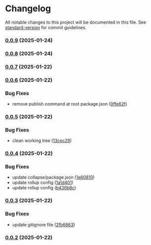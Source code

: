 # Changelog

All notable changes to this project will be documented in this file. See [standard-version](https://github.com/conventional-changelog/standard-version) for commit guidelines.

### [0.0.9](https://github.com/ZeynalliZeynal/everest-ui/compare/v1.2.3...v0.0.9) (2025-01-24)

### [0.0.8](https://github.com/ZeynalliZeynal/everest-ui/compare/v1.2.1...v0.0.8) (2025-01-24)

### [0.0.7](https://github.com/ZeynalliZeynal/everest-ui/compare/v0.0.2...v0.0.7) (2025-01-22)

### [0.0.6](https://github.com/ZeynalliZeynal/everest-ui/compare/v0.0.5...v0.0.6) (2025-01-22)


### Bug Fixes

* remove publish command at root package.json ([0ffe62f](https://github.com/ZeynalliZeynal/everest-ui/commit/0ffe62f1ed3f2bd592a43a21b29401fcd598d253))

### [0.0.5](https://github.com/ZeynalliZeynal/everest-ui/compare/v0.0.4...v0.0.5) (2025-01-22)


### Bug Fixes

* clean working tree ([13cec29](https://github.com/ZeynalliZeynal/everest-ui/commit/13cec29028979e78553637d30eb7c2b7f4b815bb))

### [0.0.4](https://github.com/ZeynalliZeynal/everest-ui/compare/v0.0.3...v0.0.4) (2025-01-22)


### Bug Fixes

* update collapse/package.json ([1e60810](https://github.com/ZeynalliZeynal/everest-ui/commit/1e60810426cb42772042ddb0e8b6b3920711b7e9))
* update rollup config ([1a1d401](https://github.com/ZeynalliZeynal/everest-ui/commit/1a1d401ff5d5842f540a2d1941d05a828c16c76d))
* update rollup config ([b436b8c](https://github.com/ZeynalliZeynal/everest-ui/commit/b436b8c202160656c00b4092b4e1d71bbc9b969e))

### [0.0.3](https://github.com/ZeynalliZeynal/everest-ui/compare/v0.1.17...v0.0.3) (2025-01-22)


### Bug Fixes

* update gitignore file ([2fb6863](https://github.com/ZeynalliZeynal/everest-ui/commit/2fb6863c86fad0732be752c2245a33467a43d69f))

### [0.0.2](https://github.com/ZeynalliZeynal/everest-ui/compare/v0.1.17...v0.0.2) (2025-01-22)
